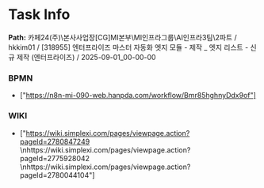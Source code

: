 # Task Info

**Path:** 카페24(주)\본사사업장\[CG]MI본부\MI인프라그룹\AI인프라3팀\2파트 / hkkim01 / [318955] 엔터프라이즈 마스터 자동화 엣지 모듈 - 제작 _ 엣지 리스트 - 신규 제작 (엔터프라이즈) / 2025-09-01_00-00-00

### BPMN
- ["https://n8n-mi-090-web.hanpda.com/workflow/Bmr85hghnyDdx9of"]

### WIKI
- ["https://wiki.simplexi.com/pages/viewpage.action?pageId=2780847249 \nhttps://wiki.simplexi.com/pages/viewpage.action?pageId=2775928042 \nhttps://wiki.simplexi.com/pages/viewpage.action?pageId=2780044104"]

